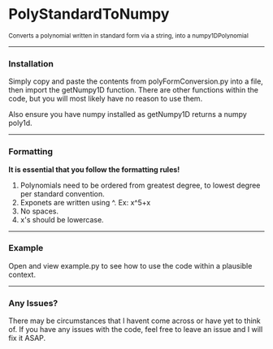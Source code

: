 # PolyStandardToNumpy
<small> Converts a polynomial written in standard form via a string, into a numpy1DPolynomial </small>
<hr>
<h3> Installation </h3>
<p> Simply copy and paste the contents from polyFormConversion.py into a file, then import the getNumpy1D function. There are other functions within the code, but you will most likely have no reason to use them.</p>
<p> Also ensure you have numpy installed as getNumpy1D returns a numpy poly1d.</p>

<hr>
<h3> Formatting </h3>
<p><strong>It is essential that you follow the formatting rules!</strong></p>
<ol type="1">
	<li>Polynomials need to be ordered from greatest degree, to lowest degree per standard convention.</li>
	<li>Exponets are written using ^. Ex: x^5+x</li>
	<li>No spaces.</li>
  <li>x's should be lowercase.</li>
</ol>

<hr>
<h3>Example</h3>
<p>Open and view example.py to see how to use the code within a plausible context.</p>

<hr>
<h3> Any Issues? </h3>
<p> There may be circumstances that I havent come across or have yet to think of. If you have any issues with the code, feel free to leave an issue and I will fix it ASAP. </p>
